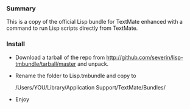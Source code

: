 ### Summary

This is a copy of the official Lisp bundle for TextMate enhanced with a command to run Lisp scripts directly from TextMate.

### Install

* Download a tarball of the repo from <http://github.com/severin/lisp-tmbundle/tarball/master> and unpack.
* Rename the folder to Lisp.tmbundle and copy to
    
    /Users/YOU/Library/Application Support/TextMate/Bundles/

* Enjoy

